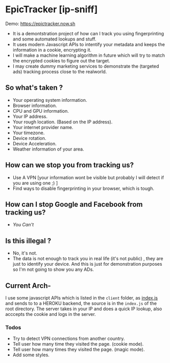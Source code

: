 # EpicTracker [ip-sniff]
Demo: https://epictracker.now.sh
- It is a demontstration project of how can I track you using fingerprinting and some automated lookups and stuff.
- It uses modern Javascript APIs to intentify your metadata and keeps the information in a cookie, encrypting it.
- I will make a machine learning algorithm in future which will try to match the encrypted cookies to figure out the target.
- I may create dummy marketing services to demonstrate the (targeted ads) tracking process close to the realworld.

## So what's taken ?
- Your operating system information.
- Browser information.
- CPU and GPU information.
- Your IP address.
- Your rough location. (Based on the IP address).
- Your internet provider name.
- Your timezone.
- Device rotation.
- Device Acceleration.
- Weather information of your area.

## How can we stop you from tracking us?
- Use A VPN [your information wont be visible but probably I will detect if you are using one ;) ]
- Find ways to disable fingerprinting in your browser, which is tough.

## How can I stop Google and Facebook from tracking us?
- *You Can't*

## Is this illegal ?
- No, it's not.
- The data is not enough to track you in real life (it's not public) , they are just to identify your device. And this is just for demonstration purposes so I'm not going to show you any ADs.

## Current Arch-
I use some javascript APIs which is listed in the `client` folder, as [index.js](https://github.com/ujjwal-kr/ip-sniff/blob/main/client/index.js) and sends to to a HEROKU backend, the source is in the `index.js` of the root directory. The server takes in your IP and does a quick IP lookup, also acccepts the cookie and logs in the server.

### Todos
- Try to detect VPN connections from another country.
- Tell user how many time they visited the page. (cookie mode).
- Tell user how many times they visited the page. (magic mode).
- Add some styles.
